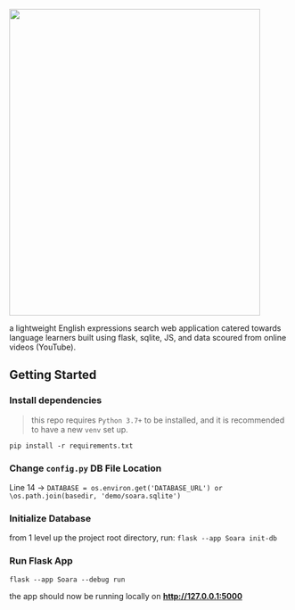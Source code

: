 <p align="left">
  <img src="https://user-images.githubusercontent.com/25367083/209227936-86480abd-215b-428d-88b3-53871df52609.png" width="450" height="550"/>
  </p>

a lightweight English expressions search web application catered towards language learners built using flask, sqlite, JS, and data scoured from online videos (YouTube).

## Getting Started

### Install dependencies
> this repo requires `Python 3.7+` to be installed, and it is recommended to have a new `venv` set up.

`pip install -r requirements.txt`

### Change `config.py` DB File Location
Line 14 -> `DATABASE = os.environ.get('DATABASE_URL') or \os.path.join(basedir, 'demo/soara.sqlite')`

### Initialize Database
from 1 level up the project root directory, run:
`flask --app Soara init-db`

### Run Flask App
`flask --app Soara --debug run`

the app should now be running locally on **http://127.0.0.1:5000**
